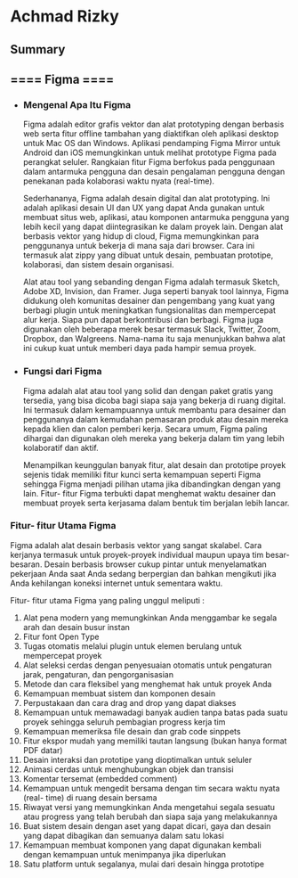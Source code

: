 # Achmad Rizky

## Summary

## ==== Figma ====

- ### **Mengenal Apa Itu Figma**

  Figma adalah editor grafis vektor dan alat prototyping dengan berbasis web serta fitur offline tambahan yang diaktifkan oleh aplikasi desktop untuk Mac OS dan Windows. Aplikasi pendamping Figma Mirror untuk Android dan iOS memungkinkan untuk melihat prototype Figma pada perangkat seluler. Rangkaian fitur Figma berfokus pada penggunaan dalam antarmuka pengguna dan desain pengalaman pengguna dengan penekanan pada kolaborasi waktu nyata (real-time).

  Sederhananya, Figma adalah desain digital dan alat prototyping. Ini adalah aplikasi desain UI dan UX yang dapat Anda gunakan untuk membuat situs web, aplikasi, atau komponen antarmuka pengguna yang lebih kecil yang dapat diintegrasikan ke dalam proyek lain. Dengan alat berbasis vektor yang hidup di cloud, Figma memungkinkan para penggunanya untuk bekerja di mana saja dari browser. Cara ini termasuk alat zippy yang dibuat untuk desain, pembuatan prototipe, kolaborasi, dan sistem desain organisasi.

  Alat atau tool yang sebanding dengan Figma adalah termasuk Sketch, Adobe XD, Invision, dan Framer. Juga seperti banyak tool lainnya, Figma didukung oleh komunitas desainer dan pengembang yang kuat yang berbagi plugin untuk meningkatkan fungsionalitas dan mempercepat alur kerja. Siapa pun dapat berkontribusi dan berbagi. Figma juga digunakan oleh beberapa merek besar termasuk Slack, Twitter, Zoom, Dropbox, dan Walgreens. Nama-nama itu saja menunjukkan bahwa alat ini cukup kuat untuk memberi daya pada hampir semua proyek.

- ### **Fungsi dari Figma**

  Figma adalah alat atau tool yang solid dan dengan paket gratis yang tersedia, yang bisa dicoba bagi siapa saja yang bekerja di ruang digital. Ini termasuk dalam kemampuannya untuk membantu para desainer dan penggunanya dalam kemudahan pemasaran produk atau desain mereka kepada klien dan calon pemberi kerja. Secara umum, Figma paling dihargai dan digunakan oleh mereka yang bekerja dalam tim yang lebih kolaboratif dan aktif.

  Menampilkan keunggulan banyak fitur, alat desain dan prototipe proyek sejenis tidak memiliki fitur kunci serta kemampuan seperti Figma sehingga Figma menjadi pilihan utama jika dibandingkan dengan yang lain. Fitur- fitur Figma terbukti dapat menghemat waktu desainer dan membuat proyek serta kerjasama dalam bentuk tim berjalan lebih lancar.

### **Fitur- fitur Utama Figma**

Figma adalah alat desain berbasis vektor yang sangat skalabel. Cara kerjanya termasuk untuk proyek-proyek individual maupun upaya tim besar-besaran. Desain berbasis browser cukup pintar untuk menyelamatkan pekerjaan Anda saat Anda sedang berpergian dan bahkan mengikuti jika Anda kehilangan koneksi internet untuk sementara waktu.

Fitur- fitur utama Figma yang paling unggul meliputi :

1.  Alat pena modern yang memungkinkan Anda menggambar ke segala arah dan desain busur instan
2.  Fitur font Open Type
3.  Tugas otomatis melalui plugin untuk elemen berulang untuk mempercepat proyek
4.  Alat seleksi cerdas dengan penyesuaian otomatis untuk pengaturan jarak, pengaturan, dan pengorganisasian
5.  Metode dan cara fleksibel yang menghemat hak untuk proyek Anda
6.  Kemampuan membuat sistem dan komponen desain
7.  Perpustakaan dan cara drag and drop yang dapat diakses
8.  Kemampuan untuk memawadagi banyak audien tanpa batas pada suatu proyek sehingga seluruh pembagian progress kerja tim
9.  Kemampuan memeriksa file desain dan grab code sinppets
10. Fitur ekspor mudah yang memiliki tautan langsung (bukan hanya format PDF datar)
11. Desain interaksi dan prototipe yang dioptimalkan untuk seluler
12. Animasi cerdas untuk menghubungkan objek dan transisi
13. Komentar tersemat (embedded comment)
14. Kemampuan untuk mengedit bersama dengan tim secara waktu nyata (real- time) di ruang desain bersama
15. Riwayat versi yang memungkinkan Anda mengetahui segala sesuatu atau progress yang telah berubah dan siapa saja yang melakukannya
16. Buat sistem desain dengan aset yang dapat dicari, gaya dan desain yang dapat dibagikan dan semuanya dalam satu lokasi
17. Kemampuan membuat komponen yang dapat digunakan kembali dengan kemampuan untuk menimpanya jika diperlukan
18. Satu platform untuk segalanya, mulai dari desain hingga prototipe

